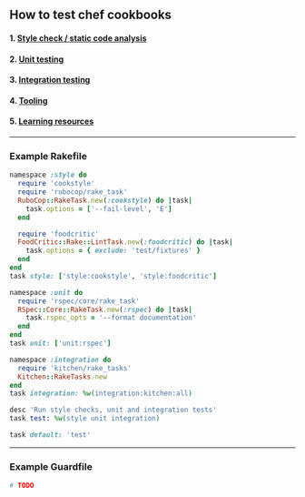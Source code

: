 ## How to test chef cookbooks

#### 1. [Style check / static code analysis](1_style_checks.md)
#### 2. [Unit testing](2_unit_testing.md)
#### 3. [Integration testing](3_integration_testing.md)
#### 4. [Tooling](4_tooling.md)
#### 5. [Learning resources](5_learning_resources.md)  

---
### Example Rakefile

```ruby
namespace :style do
  require 'cookstyle'
  require 'rubocop/rake_task'
  RuboCop::RakeTask.new(:cookstyle) do |task|
    task.options = ['--fail-level', 'E']
  end

  require 'foodcritic'
  FoodCritic::Rake::LintTask.new(:foodcritic) do |task|
    task.options = { exclude: 'test/fixtures' }
  end
end
task style: ['style:cookstyle', 'style:foodcritic']

namespace :unit do
  require 'rspec/core/rake_task'
  RSpec::Core::RakeTask.new(:rspec) do |task|
    task.rspec_opts = '--format documentation'
  end
end
task unit: ['unit:rspec']

namespace :integration do
  require 'kitchen/rake_tasks'
  Kitchen::RakeTasks.new
end
task integration: %w(integration:kitchen:all)

desc 'Run style checks, unit and integration tests'
task test: %w(style unit integration)

task default: 'test'
```

---
### Example Guardfile

```ruby
# TODO
```
